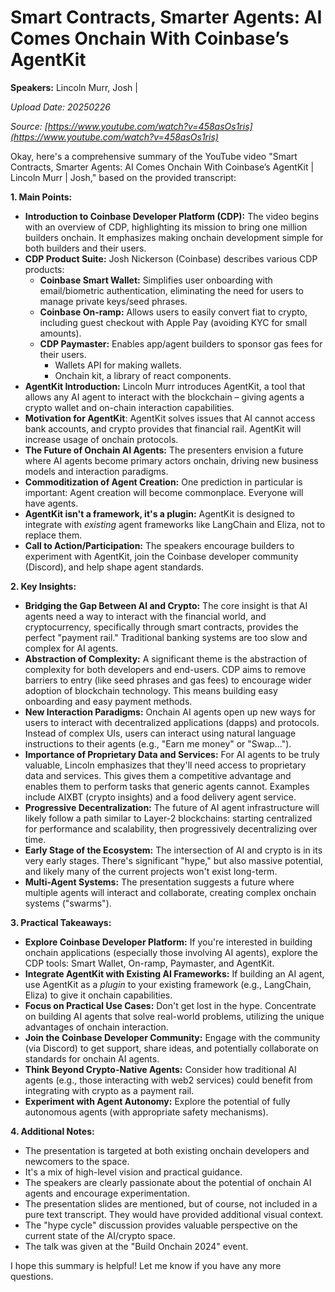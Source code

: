 # Smart Contracts, Smarter Agents: AI Comes Onchain With Coinbase’s AgentKit

**Speakers:** Lincoln Murr, Josh |


*Upload Date: 20250226*

*Source: [https://www.youtube.com/watch?v=458asOs1ris](https://www.youtube.com/watch?v=458asOs1ris)*

Okay, here's a comprehensive summary of the YouTube video "Smart Contracts, Smarter Agents: AI Comes Onchain With Coinbase’s AgentKit | Lincoln Murr | Josh," based on the provided transcript:

**1. Main Points:**

*   **Introduction to Coinbase Developer Platform (CDP):**  The video begins with an overview of CDP, highlighting its mission to bring one million builders onchain.  It emphasizes making onchain development simple for both builders and their users.
*   **CDP Product Suite:** Josh Nickerson (Coinbase) describes various CDP products:
    *   **Coinbase Smart Wallet:** Simplifies user onboarding with email/biometric authentication, eliminating the need for users to manage private keys/seed phrases.
    *   **Coinbase On-ramp:** Allows users to easily convert fiat to crypto, including guest checkout with Apple Pay (avoiding KYC for small amounts).
    *   **CDP Paymaster:** Enables app/agent builders to sponsor gas fees for their users.
        *   Wallets API for making wallets.
        *   Onchain kit, a library of react components.
* **AgentKit Introduction:** Lincoln Murr introduces AgentKit, a tool that allows any AI agent to interact with the blockchain – giving agents a crypto wallet and on-chain interaction capabilities.
*   **Motivation for AgentKit**: AgentKit solves issues that AI cannot access bank accounts, and crypto provides that financial rail. AgentKit will increase usage of onchain protocols.
*   **The Future of Onchain AI Agents:**  The presenters envision a future where AI agents become primary actors onchain, driving new business models and interaction paradigms.
*   **Commoditization of Agent Creation:** One prediction in particular is important: Agent creation will become commonplace. Everyone will have agents.
*   **AgentKit isn't a framework, it's a plugin:** AgentKit is designed to integrate with *existing* agent frameworks like LangChain and Eliza, not to replace them.
*   **Call to Action/Participation:** The speakers encourage builders to experiment with AgentKit, join the Coinbase developer community (Discord), and help shape agent standards.

**2. Key Insights:**

*   **Bridging the Gap Between AI and Crypto:** The core insight is that AI agents need a way to interact with the financial world, and cryptocurrency, specifically through smart contracts, provides the perfect "payment rail." Traditional banking systems are too slow and complex for AI agents.
*   **Abstraction of Complexity:**  A significant theme is the abstraction of complexity for both developers and end-users. CDP aims to remove barriers to entry (like seed phrases and gas fees) to encourage wider adoption of blockchain technology.  This means building easy onboarding and easy payment methods.
*   **New Interaction Paradigms:** Onchain AI agents open up new ways for users to interact with decentralized applications (dapps) and protocols. Instead of complex UIs, users can interact using natural language instructions to their agents (e.g., "Earn me money" or "Swap...").
* **Importance of Proprietary Data and Services:** For AI agents to be truly valuable, Lincoln emphasizes that they'll need access to proprietary data and services.  This gives them a competitive advantage and enables them to perform tasks that generic agents cannot.  Examples include AIXBT (crypto insights) and a food delivery agent service.
*   **Progressive Decentralization:** The future of AI agent infrastructure will likely follow a path similar to Layer-2 blockchains: starting centralized for performance and scalability, then progressively decentralizing over time.
*   **Early Stage of the Ecosystem:** The intersection of AI and crypto is in its very early stages. There's significant "hype," but also massive potential, and likely many of the current projects won't exist long-term.
*   **Multi-Agent Systems:**  The presentation suggests a future where multiple agents will interact and collaborate, creating complex onchain systems ("swarms").

**3. Practical Takeaways:**

*   **Explore Coinbase Developer Platform:** If you're interested in building onchain applications (especially those involving AI agents), explore the CDP tools: Smart Wallet, On-ramp, Paymaster, and AgentKit.
*   **Integrate AgentKit with Existing AI Frameworks:** If building an AI agent, use AgentKit as a *plugin* to your existing framework (e.g., LangChain, Eliza) to give it onchain capabilities.
*   **Focus on Practical Use Cases:** Don't get lost in the hype. Concentrate on building AI agents that solve real-world problems, utilizing the unique advantages of onchain interaction.
*   **Join the Coinbase Developer Community:**  Engage with the community (via Discord) to get support, share ideas, and potentially collaborate on standards for onchain AI agents.
*   **Think Beyond Crypto-Native Agents:** Consider how traditional AI agents (e.g., those interacting with web2 services) could benefit from integrating with crypto as a payment rail.
*   **Experiment with Agent Autonomy:**  Explore the potential of fully autonomous agents (with appropriate safety mechanisms).

**4. Additional Notes:**

*   The presentation is targeted at both existing onchain developers and newcomers to the space.
*   It's a mix of high-level vision and practical guidance.
*   The speakers are clearly passionate about the potential of onchain AI agents and encourage experimentation.
*   The presentation slides are mentioned, but of course, not included in a pure text transcript. They would have provided additional visual context.
*   The "hype cycle" discussion provides valuable perspective on the current state of the AI/crypto space.
*  The talk was given at the "Build Onchain 2024" event.

I hope this summary is helpful! Let me know if you have any more questions.